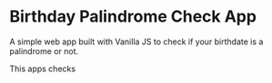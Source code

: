 # Birthday Palindrome Check App
A simple web app built with Vanilla JS to check if your birthdate is a palindrome or not.  

This apps checks
